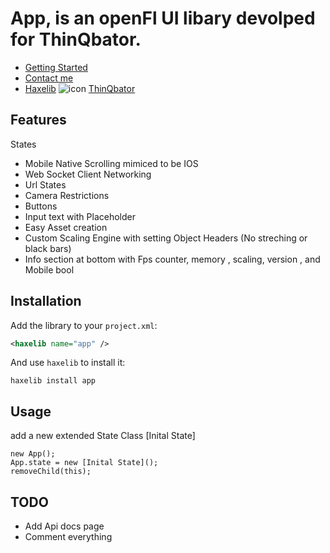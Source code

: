 
# App, is an openFl UI libary devolped for ThinQbator.
- [Getting Started](https://github.com/PXshadow/App/wiki/Getting-Started)
- [Contact me](https://github.com/PXshadow/App/wiki/Contact)
- [Haxelib](https://lib.haxe.org/p/app)
![icon](https://static.wixstatic.com/media/070b20_d1d024bcce924b86b555be7c8f1f21a4~mv2_d_1732_2812_s_2.png/v1/fill/w_196,h_319,al_c,usm_0.66_1.00_0.01/070b20_d1d024bcce924b86b555be7c8f1f21a4~mv2_d_1732_2812_s_2.png)
[ThinQbator](https://www.thinqbator.net/)
## Features
States
- Mobile Native Scrolling mimiced to be IOS
- Web Socket Client Networking
- Url States
- Camera Restrictions
- Buttons
- Input text with Placeholder
- Easy Asset creation
- Custom Scaling Engine with setting Object Headers (No streching or black bars)
- Info section at bottom with Fps counter, memory , scaling, version , and Mobile bool

## Installation

Add the library to your `project.xml`:

```xml
<haxelib name="app" />
```

And use `haxelib` to install it:

```shell
haxelib install app
```

## Usage

add a new extended State Class [Inital State]
```
new App();
App.state = new [Inital State]();
removeChild(this);
```

## TODO

- Add Api docs page
- Comment everything